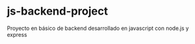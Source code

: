# js-backend-project

Proyecto en básico de backend desarrollado en javascript con node.js y express
